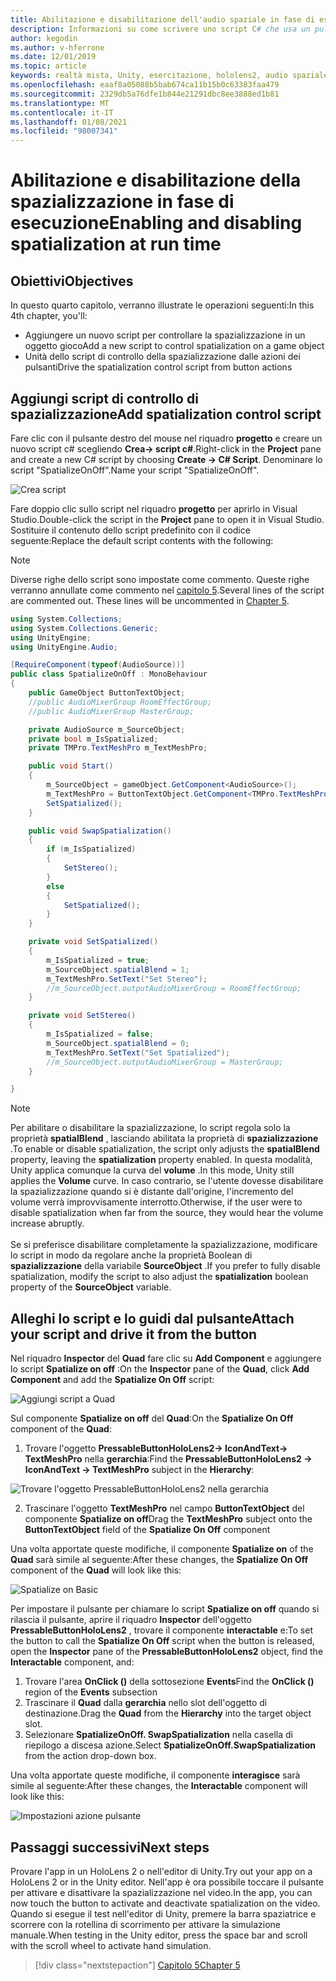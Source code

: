 ```yaml
---
title: Abilitazione e disabilitazione dell'audio spaziale in fase di esecuzione
description: Informazioni su come scrivere uno script C# che usa un pulsante per abilitare e disabilitare la spazializzazione audio in fase di esecuzione.
author: kegodin
ms.author: v-hferrone
ms.date: 12/01/2019
ms.topic: article
keywords: realtà mista, Unity, esercitazione, hololens2, audio spaziale, MRTK, Toolkit per realtà mista, UWP, Windows 10, HRTF, funzione di trasferimento relativa alla testa, Reverb, Microsoft Spatializer
ms.openlocfilehash: eaaf8a05088b5bab674ca11b15b0c63383faa479
ms.sourcegitcommit: 2329db5a76dfe1b844e21291dbc8ee3888ed1b81
ms.translationtype: MT
ms.contentlocale: it-IT
ms.lasthandoff: 01/08/2021
ms.locfileid: "98007341"
---
```

# <a name="enabling-and-disabling-spatialization-at-run-time"></a><span data-ttu-id="b622f-104">Abilitazione e disabilitazione della spazializzazione in fase di esecuzione</span><span class="sxs-lookup"><span data-stu-id="b622f-104">Enabling and disabling spatialization at run time</span></span>

## <a name="objectives"></a><span data-ttu-id="b622f-105">Obiettivi</span><span class="sxs-lookup"><span data-stu-id="b622f-105">Objectives</span></span>

<span data-ttu-id="b622f-106">In questo quarto capitolo, verranno illustrate le operazioni seguenti:</span><span class="sxs-lookup"><span data-stu-id="b622f-106">In this 4th chapter, you'll:</span></span>
* <span data-ttu-id="b622f-107">Aggiungere un nuovo script per controllare la spazializzazione in un oggetto gioco</span><span class="sxs-lookup"><span data-stu-id="b622f-107">Add a new script to control spatialization on a game object</span></span>
* <span data-ttu-id="b622f-108">Unità dello script di controllo della spazializzazione dalle azioni dei pulsanti</span><span class="sxs-lookup"><span data-stu-id="b622f-108">Drive the spatialization control script from button actions</span></span>

## <a name="add-spatialization-control-script"></a><span data-ttu-id="b622f-109">Aggiungi script di controllo di spazializzazione</span><span class="sxs-lookup"><span data-stu-id="b622f-109">Add spatialization control script</span></span>

<span data-ttu-id="b622f-110">Fare clic con il pulsante destro del mouse nel riquadro **progetto** e creare un nuovo script c# scegliendo **Crea-> script c#**.</span><span class="sxs-lookup"><span data-stu-id="b622f-110">Right-click in the **Project** pane and create a new C# script by choosing **Create -> C# Script**.</span></span> <span data-ttu-id="b622f-111">Denominare lo script "SpatializeOnOff".</span><span class="sxs-lookup"><span data-stu-id="b622f-111">Name your script "SpatializeOnOff".</span></span>

![Crea script](images/spatial-audio/create-script.png)

<span data-ttu-id="b622f-113">Fare doppio clic sullo script nel riquadro **progetto** per aprirlo in Visual Studio.</span><span class="sxs-lookup"><span data-stu-id="b622f-113">Double-click the script in the **Project** pane to open it in Visual Studio.</span></span> <span data-ttu-id="b622f-114">Sostituire il contenuto dello script predefinito con il codice seguente:</span><span class="sxs-lookup"><span data-stu-id="b622f-114">Replace the default script contents with the following:</span></span>

> [!NOTE]
> <span data-ttu-id="b622f-115">Diverse righe dello script sono impostate come commento. Queste righe verranno annullate come commento nel [capitolo 5](unity-spatial-audio-ch5.md).</span><span class="sxs-lookup"><span data-stu-id="b622f-115">Several lines of the script are commented out. These lines will be uncommented in [Chapter 5](unity-spatial-audio-ch5.md).</span></span>

```c#
using System.Collections;
using System.Collections.Generic;
using UnityEngine;
using UnityEngine.Audio;

[RequireComponent(typeof(AudioSource))]
public class SpatializeOnOff : MonoBehaviour
{
    public GameObject ButtonTextObject;
    //public AudioMixerGroup RoomEffectGroup;
    //public AudioMixerGroup MasterGroup;

    private AudioSource m_SourceObject;
    private bool m_IsSpatialized;
    private TMPro.TextMeshPro m_TextMeshPro;

    public void Start()
    {
        m_SourceObject = gameObject.GetComponent<AudioSource>();
        m_TextMeshPro = ButtonTextObject.GetComponent<TMPro.TextMeshPro>();
        SetSpatialized();
    }

    public void SwapSpatialization()
    {
        if (m_IsSpatialized)
        {
            SetStereo();
        }
        else
        {
            SetSpatialized();
        }
    }

    private void SetSpatialized()
    {
        m_IsSpatialized = true;
        m_SourceObject.spatialBlend = 1;
        m_TextMeshPro.SetText("Set Stereo");
        //m_SourceObject.outputAudioMixerGroup = RoomEffectGroup;
    }

    private void SetStereo()
    {
        m_IsSpatialized = false;
        m_SourceObject.spatialBlend = 0;
        m_TextMeshPro.SetText("Set Spatialized");
        //m_SourceObject.outputAudioMixerGroup = MasterGroup;
    }

}
```

> [!NOTE]
> <span data-ttu-id="b622f-116">Per abilitare o disabilitare la spazializzazione, lo script regola solo la proprietà **spatialBlend** , lasciando abilitata la proprietà di **spazializzazione** .</span><span class="sxs-lookup"><span data-stu-id="b622f-116">To enable or disable spatialization, the script only adjusts the **spatialBlend** property, leaving the **spatialization** property enabled.</span></span> <span data-ttu-id="b622f-117">In questa modalità, Unity applica comunque la curva del **volume** .</span><span class="sxs-lookup"><span data-stu-id="b622f-117">In this mode, Unity still applies the **Volume** curve.</span></span> <span data-ttu-id="b622f-118">In caso contrario, se l'utente dovesse disabilitare la spazializzazione quando si è distante dall'origine, l'incremento del volume verrà improvvisamente interrotto.</span><span class="sxs-lookup"><span data-stu-id="b622f-118">Otherwise, if the user were to disable spatialization when far from the source, they would hear the volume increase abruptly.</span></span> <br> <br>
> <span data-ttu-id="b622f-119">Se si preferisce disabilitare completamente la spazializzazione, modificare lo script in modo da regolare anche la proprietà Boolean di **spazializzazione** della variabile **SourceObject** .</span><span class="sxs-lookup"><span data-stu-id="b622f-119">If you prefer to fully disable spatialization, modify the script to also adjust the **spatialization** boolean property of the **SourceObject** variable.</span></span>

## <a name="attach-your-script-and-drive-it-from-the-button"></a><span data-ttu-id="b622f-120">Alleghi lo script e lo guidi dal pulsante</span><span class="sxs-lookup"><span data-stu-id="b622f-120">Attach your script and drive it from the button</span></span>

<span data-ttu-id="b622f-121">Nel riquadro **Inspector** del **Quad** fare clic su **Add Component** e aggiungere lo script **Spatialize on off** :</span><span class="sxs-lookup"><span data-stu-id="b622f-121">On the **Inspector** pane of the **Quad**, click **Add Component** and add the **Spatialize On Off** script:</span></span>

![Aggiungi script a Quad](images/spatial-audio/add-script-to-quad.png)

<span data-ttu-id="b622f-123">Sul componente **Spatialize on off** del **Quad**:</span><span class="sxs-lookup"><span data-stu-id="b622f-123">On the **Spatialize On Off** component of the **Quad**:</span></span>
1. <span data-ttu-id="b622f-124">Trovare l'oggetto **PressableButtonHoloLens2-> IconAndText-> TextMeshPro** nella **gerarchia**:</span><span class="sxs-lookup"><span data-stu-id="b622f-124">Find the **PressableButtonHoloLens2 -> IconAndText -> TextMeshPro** subject in the **Hierarchy**:</span></span>

![Trovare l'oggetto PressableButtonHoloLens2 nella gerarchia](images/spatial-audio/pressable-button-object.png)

2. <span data-ttu-id="b622f-126">Trascinare l'oggetto **TextMeshPro** nel campo **ButtonTextObject** del componente **Spatialize on off**</span><span class="sxs-lookup"><span data-stu-id="b622f-126">Drag the **TextMeshPro** subject onto the **ButtonTextObject** field of the **Spatialize On Off** component</span></span>

<span data-ttu-id="b622f-127">Una volta apportate queste modifiche, il componente **Spatialize on** of the **Quad** sarà simile al seguente:</span><span class="sxs-lookup"><span data-stu-id="b622f-127">After these changes, the **Spatialize On Off** component of the **Quad** will look like this:</span></span>

![Spatialize on Basic](images/spatial-audio/spatialize-on-off-basic.png)

<span data-ttu-id="b622f-129">Per impostare il pulsante per chiamare lo script **Spatialize on off** quando si rilascia il pulsante, aprire il riquadro **Inspector** dell'oggetto **PressableButtonHoloLens2** , trovare il componente **interactable** e:</span><span class="sxs-lookup"><span data-stu-id="b622f-129">To set the button to call the **Spatialize On Off** script when the button is released, open the **Inspector** pane of the **PressableButtonHoloLens2** object, find the **Interactable** component, and:</span></span>
1. <span data-ttu-id="b622f-130">Trovare l'area **OnClick ()** della sottosezione **Events**</span><span class="sxs-lookup"><span data-stu-id="b622f-130">Find the **OnClick ()** region of the **Events** subsection</span></span>
2. <span data-ttu-id="b622f-131">Trascinare il **Quad** dalla **gerarchia** nello slot dell'oggetto di destinazione.</span><span class="sxs-lookup"><span data-stu-id="b622f-131">Drag the **Quad** from the **Hierarchy** into the target object slot.</span></span>
3. <span data-ttu-id="b622f-132">Selezionare **SpatializeOnOff. SwapSpatialization** nella casella di riepilogo a discesa azione.</span><span class="sxs-lookup"><span data-stu-id="b622f-132">Select **SpatializeOnOff.SwapSpatialization** from the action drop-down box.</span></span>

<span data-ttu-id="b622f-133">Una volta apportate queste modifiche, il componente **interagisce** sarà simile al seguente:</span><span class="sxs-lookup"><span data-stu-id="b622f-133">After these changes, the **Interactable** component will look like this:</span></span>

![Impostazioni azione pulsante](images/spatial-audio/button-action-settings.png)

## <a name="next-steps"></a><span data-ttu-id="b622f-135">Passaggi successivi</span><span class="sxs-lookup"><span data-stu-id="b622f-135">Next steps</span></span>

<span data-ttu-id="b622f-136">Provare l'app in un HoloLens 2 o nell'editor di Unity.</span><span class="sxs-lookup"><span data-stu-id="b622f-136">Try out your app on a HoloLens 2 or in the Unity editor.</span></span> <span data-ttu-id="b622f-137">Nell'app è ora possibile toccare il pulsante per attivare e disattivare la spazializzazione nel video.</span><span class="sxs-lookup"><span data-stu-id="b622f-137">In the app, you can now touch the button to activate and deactivate spatialization on the video.</span></span> <span data-ttu-id="b622f-138">Quando si esegue il test nell'editor di Unity, premere la barra spaziatrice e scorrere con la rotellina di scorrimento per attivare la simulazione manuale.</span><span class="sxs-lookup"><span data-stu-id="b622f-138">When testing in the Unity editor, press the space bar and scroll with the scroll wheel to activate hand simulation.</span></span> 

> [!div class="nextstepaction"]
> [<span data-ttu-id="b622f-139">Capitolo 5</span><span class="sxs-lookup"><span data-stu-id="b622f-139">Chapter 5</span></span>](unity-spatial-audio-ch5.md) 

